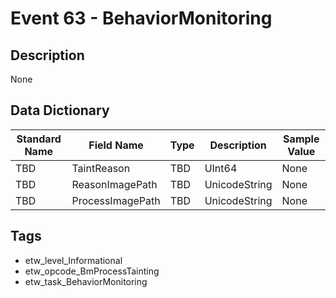 # Event 63 - BehaviorMonitoring

## Description
None

## Data Dictionary
|Standard Name|Field Name|Type|Description|Sample Value|
|---|---|---|---|---|
|TBD|TaintReason|TBD|UInt64|None|None|
|TBD|ReasonImagePath|TBD|UnicodeString|None|None|
|TBD|ProcessImagePath|TBD|UnicodeString|None|None|

## Tags
* etw_level_Informational
* etw_opcode_BmProcessTainting
* etw_task_BehaviorMonitoring